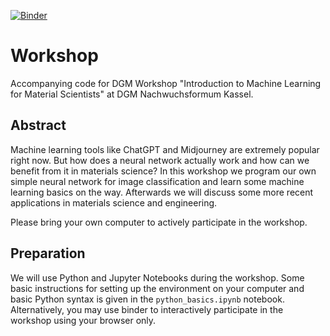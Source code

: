 [![Binder](https://mybinder.org/badge_logo.svg)](https://mybinder.org/v2/gh/meyer-nils/dgm_workshop/HEAD)

# Workshop
Accompanying code for DGM Workshop "Introduction to Machine Learning for Material Scientists" at DGM Nachwuchsformum Kassel.

## Abstract 
Machine learning tools like ChatGPT and Midjourney are extremely popular right now. But how does a neural network actually work and how can we benefit from it in materials science? In this workshop we program our own simple neural network for image classification and learn some machine learning basics on the way. Afterwards we will discuss some more recent applications in materials science and engineering. 

Please bring your own computer to actively participate in the workshop. 

## Preparation
We will use Python and Jupyter Notebooks during the workshop. Some basic instructions for setting up the environment on your computer and basic Python syntax is given in the `python_basics.ipynb` notebook. Alternatively, you may use binder to interactively participate in the workshop using your browser only. 